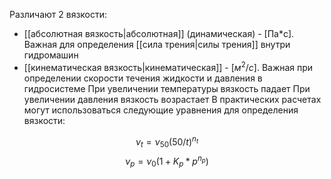 Различают 2 вязкости:
- [[абсолютная вязкость|абсолютная]] (динамическая) - \[Па\*с\]. Важная для определения [[сила трения|силы трения]] внутри гидромашин
- [[кинематическая вязкость|кинематическая]] - $[м^2/с].$ Важная при определении скорости течения жидкости и давления в гидросистеме 
При увеличении температуры вязкость падает
При увеличении давления вязкость возрастает
В практических расчетах могут использоваться следующие уравнения для определения вязкости:

$$
\nu_t=\nu_{50}(50/t)^{n_t}
$$
$$
\nu_p=\nu_0(1+K_p*p^{n_p})
$$